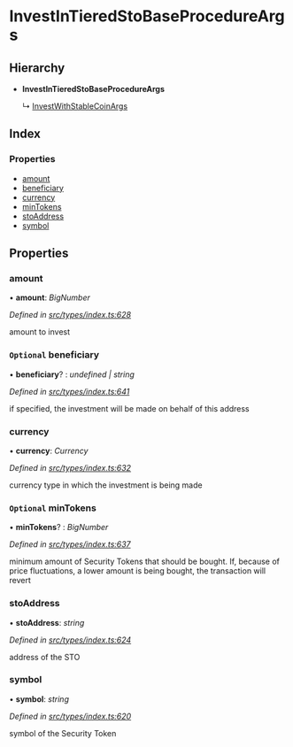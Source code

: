 # InvestInTieredStoBaseProcedureArgs

## Hierarchy

* **InvestInTieredStoBaseProcedureArgs**

  ↳ [InvestWithStableCoinArgs]()

## Index

### Properties

* [amount]()
* [beneficiary]()
* [currency]()
* [minTokens]()
* [stoAddress]()
* [symbol]()

## Properties

### amount

• **amount**: _BigNumber_

_Defined in_ [_src/types/index.ts:628_](https://github.com/PolymathNetwork/polymath-sdk/blob/550676f/src/types/index.ts#L628)

amount to invest

### `Optional` beneficiary

• **beneficiary**? : _undefined \| string_

_Defined in_ [_src/types/index.ts:641_](https://github.com/PolymathNetwork/polymath-sdk/blob/550676f/src/types/index.ts#L641)

if specified, the investment will be made on behalf of this address

### currency

• **currency**: _Currency_

_Defined in_ [_src/types/index.ts:632_](https://github.com/PolymathNetwork/polymath-sdk/blob/550676f/src/types/index.ts#L632)

currency type in which the investment is being made

### `Optional` minTokens

• **minTokens**? : _BigNumber_

_Defined in_ [_src/types/index.ts:637_](https://github.com/PolymathNetwork/polymath-sdk/blob/550676f/src/types/index.ts#L637)

minimum amount of Security Tokens that should be bought. If, because of price fluctuations, a lower amount is being bought, the transaction will revert

### stoAddress

• **stoAddress**: _string_

_Defined in_ [_src/types/index.ts:624_](https://github.com/PolymathNetwork/polymath-sdk/blob/550676f/src/types/index.ts#L624)

address of the STO

### symbol

• **symbol**: _string_

_Defined in_ [_src/types/index.ts:620_](https://github.com/PolymathNetwork/polymath-sdk/blob/550676f/src/types/index.ts#L620)

symbol of the Security Token


